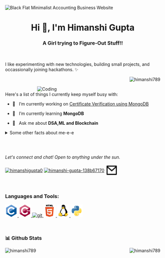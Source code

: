 
![Black Flat   Minimalist Accounting Business Website](https://user-images.githubusercontent.com/47554524/120886876-c2ccac80-c60d-11eb-96b8-70f0589cb94c.gif)



<h1 align="center">Hi 👋, I'm Himanshi Gupta</h1>
<h3 align="center">A Girl trying to Figure-Out Stuff!!</h3>
<br><br>
I like experimenting with new technologies, building small projects, and occassionally joining hackathons. ✨

<p align="right"> <img src="https://komarev.com/ghpvc/?username=himanshi789&label=Profile%20views&color=129e00&style=plastic" alt="himanshi789" /> </p>
<img align="right" alt="Coding" width="400" src="https://cdn.dribbble.com/users/2646423/screenshots/5507196/computer.gif">


<br>
Here's a list of things I currently keep myself busy with:

- 🔭 &nbsp; I’m currently working on [Certificate Verification using MongoDB](https://github.com/blockchain-cert-verification/cert-verify-mongoDB)

- 🌱 &nbsp; I’m currently learning **MongoDB**
 
- 💬 &nbsp; Ask me about **DSA,ML and Blockchain**

<!-- - 📫 How to reach me **himanshi.july@gmail.com** -->

<details>
  <summary>Some other facts about me-e-e</summary>
  <br>
  <p><i>Siri play ME! by Taylor Swift ft. Brendon Urie 🎶</i><p>

  - &nbsp; **I ❤ K-DRAMAS**
  - &nbsp; My go to jam when coding: musicals. Non-stop. ⭐️
  - &nbsp; I absolutely adore Eevee, the best Pokemon.
</details>


<br><br>
<p align="left">
<i align="left">Let's connect and chat! Open to anything under the sun.</i>
  <p align="left">
    <a href="https://twitter.com/himanshigupta0" target="blank"><img align="center" src="https://cdn.jsdelivr.net/npm/simple-icons@3.0.1/icons/twitter.svg"              alt="himanshigupta0" height="30" width="40" /></a>
    <a href="www.linkedin.com/in/Gupta-Himanshi/" target="blank"><img align="center" src="https://cdn.jsdelivr.net/npm/simple-icons@3.0.1/icons/linkedin.svg"      alt="himanshi-gupta-138b67170" height="30" width="40" /></a>
     <a href="mailto:himanshi.july@gmail.com" alt="Contact me"><img align="center"src="https://github.com/himanshi789/himanshi789/blob/main/gmail.svg" alt="Contact me!" height="40" width="40" /></a>
<!--     <a href="https://jayehernandez.com" alt="My site"><img src="https://raw.githubusercontent.com/jayehernandez/jayehernandez/3f5402efef9a0ae89211a6e04609558e862ca616/readme/external-link-line.svg"></a> -->
  </p>
</p>
<br>
   

<h3 align="left">Languages and Tools:</h3>
<p align="left"> <a href="https://www.cprogramming.com/" target="_blank"> <img src="https://raw.githubusercontent.com/devicons/devicon/master/icons/c/c-original.svg" alt="c" width="40" height="40"/> </a> <a href="https://www.w3schools.com/cpp/" target="_blank"> <img src="https://raw.githubusercontent.com/devicons/devicon/master/icons/cplusplus/cplusplus-original.svg" alt="cplusplus" width="40" height="40"/> </a> <a href="https://git-scm.com/" target="_blank"> <img src="https://www.vectorlogo.zone/logos/git-scm/git-scm-icon.svg" alt="git" width="40" height="40"/> </a> <a href="https://www.w3.org/html/" target="_blank"> <img src="https://raw.githubusercontent.com/devicons/devicon/master/icons/html5/html5-original-wordmark.svg" alt="html5" width="40" height="40"/> </a> <a href="https://www.linux.org/" target="_blank"> <img src="https://raw.githubusercontent.com/devicons/devicon/master/icons/linux/linux-original.svg" alt="linux" width="40" height="40"/> </a> <a href="https://www.python.org" target="_blank"> <img src="https://raw.githubusercontent.com/devicons/devicon/master/icons/python/python-original.svg" alt="python" width="40" height="40"/> </a> </p>

<br>


### 📊 Github Stats
<p><img align="left" src="https://github-readme-stats.vercel.app/api/top-langs?username=himanshi789&show_icons=true&locale=en&layout=compact" alt="himanshi789" /></p>

<p>&nbsp;<img align="right" src="https://github-readme-stats.vercel.app/api?username=himanshi789&show_icons=true&locale=en" alt="himanshi789" /></p>






